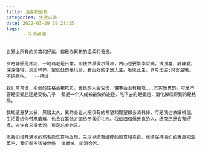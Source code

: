 ```yaml
---
title: 温柔和善良
categories: 生活点滴
date: 2022-03-29 19:28:15
tags:  
      - 生活点滴
---
```

    世界上所有的惊喜和好运，都是你累积的温柔和善良。

    岁月静好是片刻，一地鸡毛是日常，即使世界偶尔薄凉，内心也要繁华似锦，浅浅喜，静静爱，深深懂得，淡淡释怀，望远处的是风景，看近处的才是人生。唯愿此生，岁月无恙;只言温暖，不语悲伤。  --杨绛  

    我们常常说，柔弱的性格会被欺负，善良的人会受伤，懂事会没有糖吃...其实是真的。可是不管是受委屈还是受伤几乎  都是一个人成长最快的途径，吃下去的是委屈，消化掉后得到的是格局。  

    我知道噩梦太长，黑暗太久，真的会让人把仅有的希望和期望都会消耗掉，可是我也依旧相信，生活要给你带来磨难，也会在其他方面给予我们礼物。我依旧相信善良的人，终究还是会有好报，兴许会来得太迟，可是总会到来。  

    愿我们扫开满地的鸡毛能欢喜地发现，生活里还有细碎的惊喜和幸运。继续保持我们的善良和温柔吧，我们都不该被世俗  消磨掉，同流合污。  